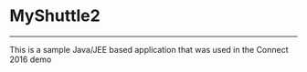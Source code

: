 # MyShuttle2
-------------

This is a sample Java/JEE based application that was used in the Connect 2016 demo
